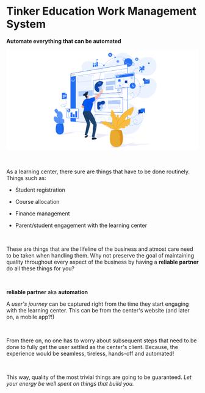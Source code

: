 # Tinker Education Work Management System

**Automate everything that can be automated**

![Work management](img/work_management.png)

&nbsp;

As a learning center, there sure are things that have to be done routinely. Things such as:

* Student registration

* Course allocation

* Finance management

* Parent/student engagement with the learning center

&nbsp;

These are things that are the lifeline of the business and atmost care need to be taken when handling them. Why not preserve the goal of maintaining quality throughout every aspect of the business by having a __reliable partner__ do all these things for you?

&nbsp;

__reliable partner__ aka __automation__

A _user's journey_ can be captured right from the time they start engaging with the learning center. This can be from the center's website (and later on, a mobile app?!)

&nbsp;

From there on, no one has to worry about subsequent steps that need to be done to fully get the user settled as the center's client. Because, the experience would be seamless, tireless, hands-off and automated!

&nbsp;

This way, quality of the most trivial things are going to be guaranteed. _Let your energy be well spent on things that build you._
